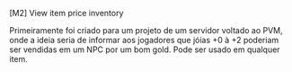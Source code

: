 [M2] View item price inventory

Primeiramente foi criado para um projeto de um servidor voltado ao PVM, onde a ideia seria de informar aos jogadores que jóias +0 à +2 poderiam ser vendidas em um NPC por um bom gold. Pode ser usado em qualquer item.

